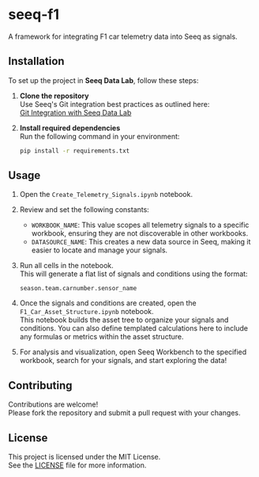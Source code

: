 # seeq-f1
A framework for integrating F1 car telemetry data into Seeq as signals.

## Installation

To set up the project in **Seeq Data Lab**, follow these steps:

1. **Clone the repository**  
   Use Seeq's Git integration best practices as outlined here:  
   [Git Integration with Seeq Data Lab](https://support.seeq.com/kb/latest/cloud/git-integration-with-seeq-data-lab)

2. **Install required dependencies**  
   Run the following command in your environment:
   ```bash
   pip install -r requirements.txt
   ```

## Usage

1. Open the `Create_Telemetry_Signals.ipynb` notebook.

2. Review and set the following constants:
   - `WORKBOOK_NAME`: This value scopes all telemetry signals to a specific workbook, ensuring they are not discoverable in other workbooks.
   - `DATASOURCE_NAME`: This creates a new data source in Seeq, making it easier to locate and manage your signals.

3. Run all cells in the notebook.  
   This will generate a flat list of signals and conditions using the format:  
   ```
   season.team.carnumber.sensor_name
   ```

4. Once the signals and conditions are created, open the `F1_Car_Asset_Structure.ipynb` notebook.  
   This notebook builds the asset tree to organize your signals and conditions. You can also define templated calculations here to include any formulas or metrics within the asset structure.

5. For analysis and visualization, open Seeq Workbench to the specified workbook, search for your signals, and start exploring the data!

## Contributing

Contributions are welcome!  
Please fork the repository and submit a pull request with your changes.

## License

This project is licensed under the MIT License.  
See the [LICENSE](./LICENSE) file for more information.
